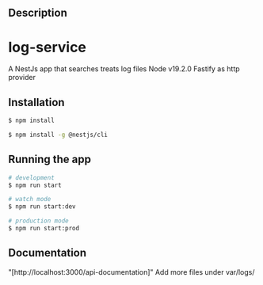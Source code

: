 ## Description

# log-service
A NestJs app that searches treats log files 
Node v19.2.0
Fastify as http provider

## Installation

```bash
$ npm install
```

```bash
$ npm install -g @nestjs/cli
```

## Running the app

```bash
# development
$ npm run start

# watch mode
$ npm run start:dev

# production mode
$ npm run start:prod
```

## Documentation
"[http://localhost:3000/api-documentation]"
Add more files under var/logs/ 

